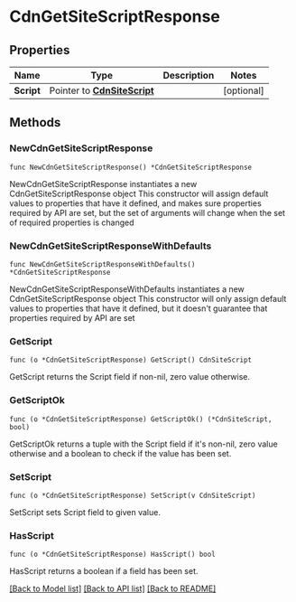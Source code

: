 # CdnGetSiteScriptResponse

## Properties

Name | Type | Description | Notes
------------ | ------------- | ------------- | -------------
**Script** | Pointer to [**CdnSiteScript**](cdnSiteScript.md) |  | [optional] 

## Methods

### NewCdnGetSiteScriptResponse

`func NewCdnGetSiteScriptResponse() *CdnGetSiteScriptResponse`

NewCdnGetSiteScriptResponse instantiates a new CdnGetSiteScriptResponse object
This constructor will assign default values to properties that have it defined,
and makes sure properties required by API are set, but the set of arguments
will change when the set of required properties is changed

### NewCdnGetSiteScriptResponseWithDefaults

`func NewCdnGetSiteScriptResponseWithDefaults() *CdnGetSiteScriptResponse`

NewCdnGetSiteScriptResponseWithDefaults instantiates a new CdnGetSiteScriptResponse object
This constructor will only assign default values to properties that have it defined,
but it doesn't guarantee that properties required by API are set

### GetScript

`func (o *CdnGetSiteScriptResponse) GetScript() CdnSiteScript`

GetScript returns the Script field if non-nil, zero value otherwise.

### GetScriptOk

`func (o *CdnGetSiteScriptResponse) GetScriptOk() (*CdnSiteScript, bool)`

GetScriptOk returns a tuple with the Script field if it's non-nil, zero value otherwise
and a boolean to check if the value has been set.

### SetScript

`func (o *CdnGetSiteScriptResponse) SetScript(v CdnSiteScript)`

SetScript sets Script field to given value.

### HasScript

`func (o *CdnGetSiteScriptResponse) HasScript() bool`

HasScript returns a boolean if a field has been set.


[[Back to Model list]](../README.md#documentation-for-models) [[Back to API list]](../README.md#documentation-for-api-endpoints) [[Back to README]](../README.md)



